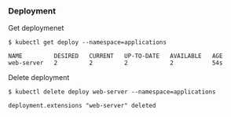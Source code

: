 ### Deployment ###

Get deploymenet
~~~~
$ kubectl get deploy --namespace=applications

NAME         DESIRED   CURRENT   UP-TO-DATE   AVAILABLE   AGE
web-server   2         2         2            2           54s
~~~~

Delete deployment
~~~~
$ kubectl delete deploy web-server --namespace=applications

deployment.extensions "web-server" deleted
~~~~